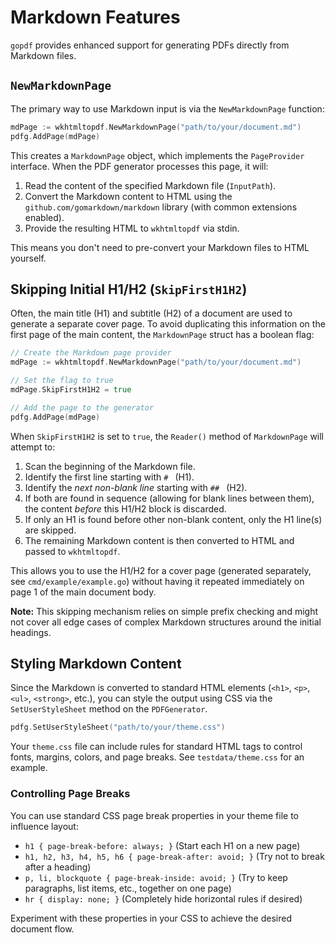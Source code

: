 # Markdown Features

`gopdf` provides enhanced support for generating PDFs directly from Markdown files.

## `NewMarkdownPage`

The primary way to use Markdown input is via the `NewMarkdownPage` function:

```go
mdPage := wkhtmltopdf.NewMarkdownPage("path/to/your/document.md")
pdfg.AddPage(mdPage)
```

This creates a `MarkdownPage` object, which implements the `PageProvider` interface. When the PDF generator processes this page, it will:

1.  Read the content of the specified Markdown file (`InputPath`).
2.  Convert the Markdown content to HTML using the `github.com/gomarkdown/markdown` library (with common extensions enabled).
3.  Provide the resulting HTML to `wkhtmltopdf` via stdin.

This means you don't need to pre-convert your Markdown files to HTML yourself.

## Skipping Initial H1/H2 (`SkipFirstH1H2`)

Often, the main title (H1) and subtitle (H2) of a document are used to generate a separate cover page. To avoid duplicating this information on the first page of the main content, the `MarkdownPage` struct has a boolean flag:

```go
// Create the Markdown page provider
mdPage := wkhtmltopdf.NewMarkdownPage("path/to/your/document.md")

// Set the flag to true
mdPage.SkipFirstH1H2 = true

// Add the page to the generator
pdfg.AddPage(mdPage)
```

When `SkipFirstH1H2` is set to `true`, the `Reader()` method of `MarkdownPage` will attempt to:

1.  Scan the beginning of the Markdown file.
2.  Identify the first line starting with `# ` (H1).
3.  Identify the _next non-blank line_ starting with `## ` (H2).
4.  If both are found in sequence (allowing for blank lines between them), the content _before_ this H1/H2 block is discarded.
5.  If only an H1 is found before other non-blank content, only the H1 line(s) are skipped.
6.  The remaining Markdown content is then converted to HTML and passed to `wkhtmltopdf`.

This allows you to use the H1/H2 for a cover page (generated separately, see `cmd/example/example.go`) without having it repeated immediately on page 1 of the main document body.

**Note:** This skipping mechanism relies on simple prefix checking and might not cover all edge cases of complex Markdown structures around the initial headings.

## Styling Markdown Content

Since the Markdown is converted to standard HTML elements (`<h1>`, `<p>`, `<ul>`, `<strong>`, etc.), you can style the output using CSS via the `SetUserStyleSheet` method on the `PDFGenerator`.

```go
pdfg.SetUserStyleSheet("path/to/your/theme.css")
```

Your `theme.css` file can include rules for standard HTML tags to control fonts, margins, colors, and page breaks. See `testdata/theme.css` for an example.

### Controlling Page Breaks

You can use standard CSS page break properties in your theme file to influence layout:

- `h1 { page-break-before: always; }` (Start each H1 on a new page)
- `h1, h2, h3, h4, h5, h6 { page-break-after: avoid; }` (Try not to break after a heading)
- `p, li, blockquote { page-break-inside: avoid; }` (Try to keep paragraphs, list items, etc., together on one page)
- `hr { display: none; }` (Completely hide horizontal rules if desired)

Experiment with these properties in your CSS to achieve the desired document flow.
